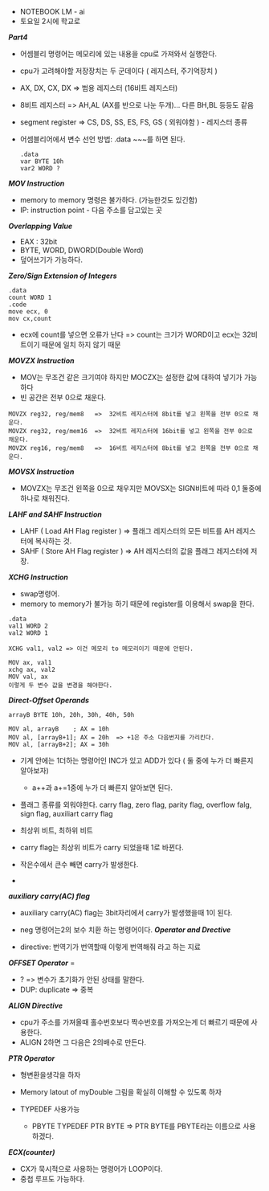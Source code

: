 * NOTEBOOK LM - ai
* 토요일 2시에 학교로

***Part4***
* 어셈블리 명령어는 메모리에 있는 내용을 cpu로 가져와서 실행한다.
* cpu가 고려해야할 저장장치는 두 군데이다 ( 레지스터, 주기억장치 )
* AX, DX, CX, DX => 범용 레지스터 (16비트 레지스터)
* 8비트 레지스터 => AH,AL (AX를 반으로 나눈 두개)... 다른 BH,BL 등등도 같음
* segment register => CS, DS, SS, ES, FS, GS ( 외워야함 ) - 레지스터 종류

* 어셈블리어에서 변수 선언 방법: .data ~~~를 하면 된다.
  ~~~
  .data
  var BYTE 10h
  var2 WORD ?
  ~~~
***MOV Instruction***
* memory to memory 명령은 불가하다. (가능한것도 있긴함)
* IP: instruction point - 다음 주소를 담고있는 곳

***Overlapping Value***
* EAX : 32bit
* BYTE, WORD, DWORD(Double Word)
* 덮어쓰기가 가능하다.

***Zero/Sign Extension of Integers***
~~~
.data
count WORD 1
.code
move ecx, 0
mov cx,count
~~~
* ecx에 count를 넣으면 오류가 난다 => count는 크기가 WORD이고 ecx는 32비트이기 때문에 일치 하지 않기 때문

***MOVZX Instruction***
* MOV는 무조건 같은 크기여야 하지만 MOCZX는 설정한 값에 대하여 넣기가 가능하다
* 빈 공간은 전부 0으로 채운다.
~~~
MOVZX reg32, reg/mem8   =>  32비트 레지스터에 8bit를 넣고 왼쪽을 전부 0으로 채운다.
MOVZX reg32, reg/mem16  =>  32비트 레지스터에 16bit를 넣고 왼쪽을 전부 0으로 채운다. 
MOVZX reg16, reg/mem8   =>  16비트 레지스터에 8bit를 넣고 왼쪽을 전부 0으로 채운다.
~~~

***MOVSX Instruction***
* MOVZX는 무조건 왼쪽을 0으로 채우지만 MOVSX는 SIGN비트에 따라 0,1 둘중에 하나로 채워진다.

***LAHF and SAHF Instruction***
* LAHF ( Load AH Flag register ) => 플래그 레지스터의 모든 비트를 AH 레지스터에 복사하는 것.
* SAHF ( Store AH Flag register ) => AH 레지스터의 값을 플래그 레지스터에 저장.

***XCHG Instruction***
* swap명령어.
* memory to memory가 불가능 하기 때문에 register를 이용해서 swap을 한다.
  
~~~
.data
val1 WORD 2
val2 WORD 1

XCHG val1, val2 => 이건 메모리 to 메모리이기 때문에 안된다.

MOV ax, val1
xchg ax, val2
MOV val, ax
이렇게 두 변수 값을 변경을 해야한다.
~~~

***Direct-Offset Operands***
~~~
arrayB BYTE 10h, 20h, 30h, 40h, 50h

MOV al, arrayB    ; AX = 10h
MOV al, [arrayB+1]; AX = 20h  => +1은 주소 다음번지를 가리킨다.
MOV al, [arrayB+2]; AX = 30h
~~~

* 기계 안에는 1더하는 명령어인 INC가 있고 ADD가 있다 ( 둘 중에 누가 더 빠른지 알아보자)
    * a++과 a+=1중에 누가 더 빠른지 알아보면 된다.

* 플래그 종류를 외워야한다. carry flag, zero flag, parity flag, overflow falg, sign flag, auxiliart carry flag
* 최상위 비트, 최하위 비트
* carry flag는 최상위 비트가 carry 되었을때 1로 바뀐다.
* 작은수에서 큰수 빼면 carry가 발생한다.
* 
***auxiliary carry(AC) flag***
* auxiliary carry(AC) flag는 3bit자리에서 carry가 발생했을때 1이 된다.

* neg 명령어는2의 보수 치환 하는 명령어이다.
***Operator and Drective***
* directive: 번역기가 번역할때 이렇게 번역해줘 라고 하는 지료

***OFFSET Operator*** =
* ? => 변수가 초기화가 안된 상태를 말한다.
* DUP: duplicate => 중복

***ALIGN Directive***
* cpu가 주소를 가져올때 홀수번호보다 짝수번호를 가져오는게 더 빠르기 때문에 사용한다.
* ALIGN 2하면 그 다음은 2의배수로 만든다.

***PTR Operator***
* 형변환을생각을 하자
* Memory latout of myDouble 그림을 확실히 이해할 수 있도록 하자

* TYPEDEF 사용가능
    * PBYTE TYPEDEF PTR BYTE => PTR BYTE를 PBYTE라는 이름으로 사용하겠다.
 
***ECX(counter)***
* CX가 묵시적으로 사용하는 명령어가 LOOP이다.
* 중첩 루프도 가능하다.



 
